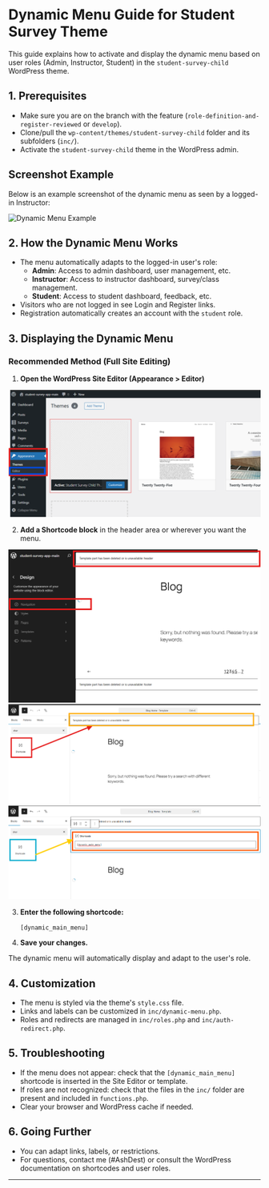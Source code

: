 # Dynamic Menu Guide for Student Survey Theme

This guide explains how to activate and display the dynamic menu based on user roles (Admin, Instructor, Student) in the `student-survey-child` WordPress theme.

## 1. Prerequisites
- Make sure you are on the branch with the feature (`role-definition-and-register-reviewed` or `develop`).
- Clone/pull the `wp-content/themes/student-survey-child` folder and its subfolders (`inc/`).
- Activate the `student-survey-child` theme in the WordPress admin.

## Screenshot Example

Below is an example screenshot of the dynamic menu as seen by a logged-in Instructor:

![Dynamic Menu Example](assets/screens/screen1.png)

## 2. How the Dynamic Menu Works
- The menu automatically adapts to the logged-in user's role:
  - **Admin**: Access to admin dashboard, user management, etc.
  - **Instructor**: Access to instructor dashboard, survey/class management.
  - **Student**: Access to student dashboard, feedback, etc.
- Visitors who are not logged in see Login and Register links.
- Registration automatically creates an account with the `student` role.

## 3. Displaying the Dynamic Menu

### Recommended Method (Full Site Editing)
1. **Open the WordPress Site Editor (Appearance > Editor)**

![WordPress Site Editor](scren1.png)

2. **Add a Shortcode block** in the header area or wherever you want the menu.

![Adding Shortcode Block](assets/screens/scren2.png)
![Shortcode Block Settings](assets/screens/scren3.png)
![Shortcode Block Preview](assets/screens/scren4.png)

3. **Enter the following shortcode:**
   ```
   [dynamic_main_menu]
   ```
4. **Save your changes.**

The dynamic menu will automatically display and adapt to the user's role.

## 4. Customization
- The menu is styled via the theme's `style.css` file.
- Links and labels can be customized in `inc/dynamic-menu.php`.
- Roles and redirects are managed in `inc/roles.php` and `inc/auth-redirect.php`.

## 5. Troubleshooting
- If the menu does not appear: check that the `[dynamic_main_menu]` shortcode is inserted in the Site Editor or template.
- If roles are not recognized: check that the files in the `inc/` folder are present and included in `functions.php`.
- Clear your browser and WordPress cache if needed.

## 6. Going Further
- You can adapt links, labels, or restrictions.
- For questions, contact me (#AshDest) or consult the WordPress documentation on shortcodes and user roles.

---

